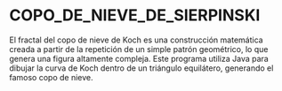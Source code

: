 # COPO_DE_NIEVE_DE_SIERPINSKI
El fractal del copo de nieve de Koch es una construcción matemática creada a partir de la repetición de un simple patrón geométrico, lo que genera una figura altamente compleja. Este programa utiliza Java para dibujar la curva de Koch dentro de un triángulo equilátero, generando el famoso copo de nieve. 
